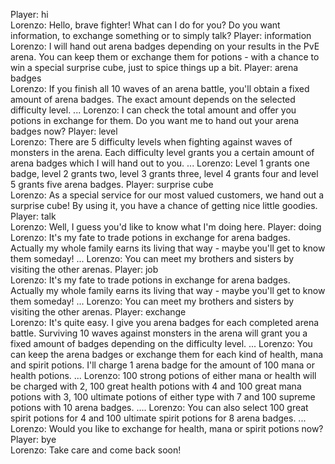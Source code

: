 Player: hi  
Lorenzo: Hello, brave fighter! What can I do for you? Do you want information, to exchange something or to simply talk? 
Player: information  
Lorenzo: I will hand out arena badges depending on your results in the PvE arena. You can keep them or exchange them for potions - with a chance to win a special surprise cube, just to spice things up a bit. 
Player: arena badges  
Lorenzo: If you finish all 10 waves of an arena battle, you'll obtain a fixed amount of arena badges. The exact amount depends on the selected difficulty level. ... 
Lorenzo: I can check the total amount and offer you potions in exchange for them. Do you want me to hand out your arena badges now? 
Player: level  
Lorenzo: There are 5 difficulty levels when fighting against waves of monsters in the arena. Each difficulty level grants you a certain amount of arena badges which I will hand out to you. ... 
Lorenzo: Level 1 grants one badge, level 2 grants two, level 3 grants three, level 4 grants four and level 5 grants five arena badges. 
Player: surprise cube  
Lorenzo: As a special service for our most valued customers, we hand out a surprise cube! By using it, you have a chance of getting nice little goodies. 
Player: talk  
Lorenzo: Well, I guess you'd like to know what I'm doing here. 
Player: doing  
Lorenzo: It's my fate to trade potions in exchange for arena badges. Actually my whole family earns its living that way - maybe you'll get to know them someday! ... 
Lorenzo: You can meet my brothers and sisters by visiting the other arenas. 
Player: job  
Lorenzo: It's my fate to trade potions in exchange for arena badges. Actually my whole family earns its living that way - maybe you'll get to know them someday! ... 
Lorenzo: You can meet my brothers and sisters by visiting the other arenas. 
Player: exchange  
Lorenzo: It's quite easy. I give you arena badges for each completed arena battle. Surviving 10 waves against monsters in the arena will grant you a fixed amount of badges depending on the difficulty level. ... 
Lorenzo: You can keep the arena badges or exchange them for each kind of health, mana and spirit potions. I'll charge 1 arena badge for the amount of 100 mana or health potions. ... 
Lorenzo: 100 strong potions of either mana or health will be charged with 2, 100 great health potions with 4 and 100 great mana potions with 3, 100 ultimate potions of either type with 7 and 100 supreme potions with 10 arena badges. .... 
Lorenzo: You can also select 100 great spirit potions for 4 and 100 ultimate spirit potions for 8 arena badges. ... 
Lorenzo: Would you like to exchange for health, mana or spirit potions now? 
Player: bye  
Lorenzo: Take care and come back soon!